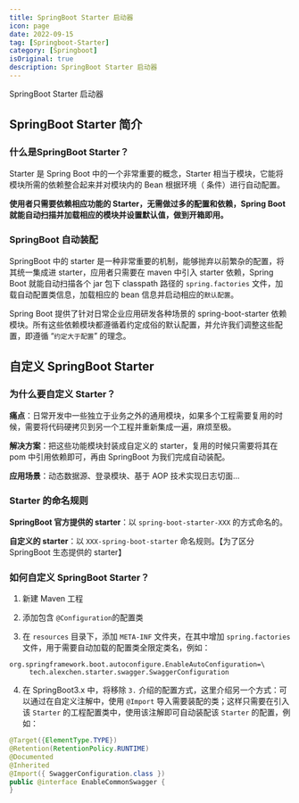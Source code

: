 ```yaml
---
title: SpringBoot Starter 启动器
icon: page 
date: 2022-09-15
tag: [Springboot-Starter]
category: [Springboot]
isOriginal: true
description: SpringBoot Starter 启动器
---
```


SpringBoot Starter 启动器
<!-- more -->

## SpringBoot Starter 简介

### 什么是SpringBoot Starter？

Starter 是 Spring Boot 中的一个非常重要的概念，Starter 相当于模块，它能将模块所需的依赖整合起来并对模块内的 Bean 根据环境（ 条件）进行自动配置。

**使用者只需要依赖相应功能的 Starter，无需做过多的配置和依赖，Spring Boot 就能自动扫描并加载相应的模块并设置默认值，做到开箱即用。**

### SpringBoot 自动装配

SpringBoot 中的 starter 是一种非常重要的机制，能够抛弃以前繁杂的配置，将其统一集成进 starter，应用者只需要在 maven 中引入 starter 依赖，Spring Boot 就能自动扫描各个 jar 包下 classpath 路径的 `spring.factories` 文件，加载自动配置类信息，加载相应的 bean 信息并启动相应的`默认配置`。

Spring Boot 提供了针对日常企业应用研发各种场景的 spring-boot-starter 依赖模块。所有这些依赖模块都遵循着约定成俗的默认配置，并允许我们调整这些配置，即遵循 “`约定大于配置`” 的理念。

## 自定义 SpringBoot Starter

### 为什么要自定义 Starter？

**痛点**：日常开发中一些独立于业务之外的通用模块，如果多个工程需要复用的时候，需要将代码硬拷贝到另一个工程并重新集成一遍，麻烦至极。

**解决方案**：把这些功能模块封装成自定义的 starter，复用的时候只需要将其在 pom 中引用依赖即可，再由 SpringBoot 为我们完成自动装配。

**应用场景**：动态数据源、登录模块、基于 AOP 技术实现日志切面...

### Starter 的命名规则

**SpringBoot 官方提供的 starter**：以 `spring-boot-starter-XXX` 的方式命名的。

**自定义的 starter**：以 `XXX-spring-boot-starter` 命名规则。【为了区分 SpringBoot 生态提供的 starter】

### 如何自定义 SpringBoot Starter？

1. 新建 Maven 工程

2. 添加包含 `@Configuration`的配置类

3. 在 `resources` 目录下，添加 `META-INF` 文件夹，在其中增加 `spring.factories` 文件，用于需要自动加载的配置类全限定类名，例如：

```properties
org.springframework.boot.autoconfigure.EnableAutoConfiguration=\
     tech.alexchen.starter.swagger.SwaggerConfiguration
```

4. 在 SpringBoot3.x 中，将移除 `3.` 介绍的配置方式，这里介绍另一个方式：可以通过在自定义注解中，使用 `@Import` 导入需要装配的类；这样只需要在引入该 `Starter` 的工程配置类中，使用该注解即可自动装配该 `Starter` 的配置，例如：

```java
@Target({ElementType.TYPE})
@Retention(RetentionPolicy.RUNTIME)
@Documented
@Inherited
@Import({ SwaggerConfiguration.class })
public @interface EnableCommonSwagger {
}
```

